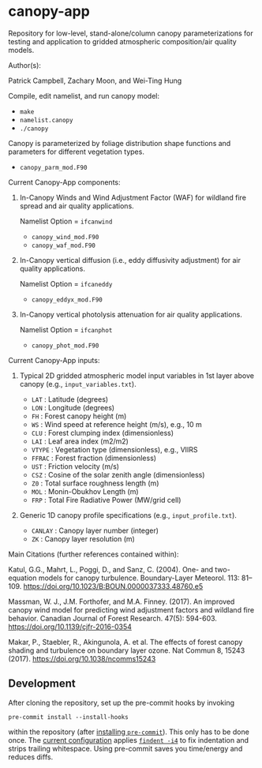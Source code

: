 # canopy-app
Repository for low-level, stand-alone/column canopy parameterizations for testing and application to gridded atmospheric composition/air quality models.

Author(s):

Patrick Campbell, Zachary Moon, and Wei-Ting Hung

Compile, edit namelist, and run canopy model:
- `make`
- `namelist.canopy`
- `./canopy`

Canopy is parameterized by foliage distribution shape functions and parameters for different vegetation types.

- `canopy_parm_mod.F90`

Current Canopy-App components:

1.  In-Canopy Winds and Wind Adjustment Factor (WAF) for wildland fire spread and air quality applications.

    Namelist Option = `ifcanwind`

    - `canopy_wind_mod.F90`
    - `canopy_waf_mod.F90`

2.  In-Canopy vertical diffusion (i.e., eddy diffusivity adjustment) for air quality applications.

    Namelist Option = `ifcaneddy`

    - `canopy_eddyx_mod.F90`

3.  In-Canopy vertical photolysis attenuation for air quality applications.

    Namelist Option = `ifcanphot`

    - `canopy_phot_mod.F90`

Current Canopy-App inputs:

1.  Typical 2D gridded atmospheric model input variables in 1st layer above canopy (e.g., `input_variables.txt`).

    - `LAT`   : Latitude  (degrees)
    - `LON`   : Longitude (degrees)
    - `FH`    : Forest canopy height (m)
    - `WS`    : Wind speed at reference height (m/s), e.g., 10 m
    - `CLU`   : Forest clumping index (dimensionless)
    - `LAI`   : Leaf area index (m2/m2)
    - `VTYPE` : Vegetation type (dimensionless), e.g., VIIRS
    - `FFRAC` : Forest fraction (dimensionless)
    - `UST`   : Friction velocity (m/s)
    - `CSZ`   : Cosine of the solar zenith angle (dimensionless)
    - `Z0`    : Total surface roughness length (m)
    - `MOL`   : Monin-Obukhov Length (m)
    - `FRP`   : Total Fire Radiative Power (MW/grid cell)

2.  Generic 1D canopy profile specifications (e.g., `input_profile.txt`).

    - `CANLAY` : Canopy layer number (integer)
    - `ZK`     : Canopy layer resolution (m)

Main Citations (further references contained within):

Katul, G.G., Mahrt, L., Poggi, D., and Sanz, C. (2004). One- and two-equation models for canopy turbulence. Boundary-Layer Meteorol. 113: 81–109. https://doi.org/10.1023/B:BOUN.0000037333.48760.e5

Massman, W. J., J.M. Forthofer, and M.A. Finney. (2017). An improved canopy wind model for predicting wind adjustment factors and wildland fire behavior. Canadian Journal of Forest Research. 47(5): 594-603. https://doi.org/10.1139/cjfr-2016-0354

Makar, P., Staebler, R., Akingunola, A. et al. The effects of forest canopy shading and turbulence on boundary layer ozone. Nat Commun 8, 15243 (2017). https://doi.org/10.1038/ncomms15243


## Development

After cloning the repository,
set up the pre-commit hooks by invoking
```
pre-commit install --install-hooks
```
within the repository (after [installing `pre-commit`](https://pre-commit.com/#installation)).
This only has to be done once.
The [current configuration](./.pre-commit-config.yaml) applies
[`findent -i4`](https://www.ratrabbit.nl/ratrabbit/findent/) to fix indentation
and strips trailing whitespace.
Using pre-commit saves you time/energy and reduces diffs.
